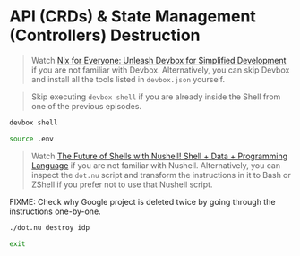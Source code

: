 # API (CRDs) & State Management (Controllers) Destruction

> Watch [Nix for Everyone: Unleash Devbox for Simplified Development](https://youtu.be/WiFLtcBvGMU) if you are not familiar with Devbox. Alternatively, you can skip Devbox and install all the tools listed in `devbox.json` yourself.

> Skip executing `devbox shell` if you are already inside the Shell from one of the previous episodes.

```bash
devbox shell

source .env
```

> Watch [The Future of Shells with Nushell! Shell + Data + Programming Language](https://youtu.be/zoX_S6d-XU4) if you are not familiar with Nushell. Alternatively, you can inspect the `dot.nu` script and transform the instructions in it to Bash or ZShell if you prefer not to use that Nushell script.

FIXME: Check why Google project is deleted twice by going through the instructions one-by-one.

```sh
./dot.nu destroy idp

exit
```
